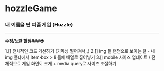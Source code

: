 # hozzleGame

### 내 이름을 딴 퍼즐 게임 (Hozzle)

-----------

**수정/보완 할점###😎**

1.[] 전체적인 코드 개선하기 (가독성 떨어져서,,)
2.[] img 들 랜덤으로 보이는 걸 - 내 img 폴더에서 item-box > li 들에 배열로 집어넣기
3.[] mobile 사이즈 업데이트 / 전체적으로 게임 화면이 크게 + media query로 사이즈 조절하기
